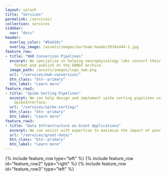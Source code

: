 ```yaml
---
layout: splash
title: "Services"
permalink: /services/
collection: services
sidebar:
  nav: "docs"
header:
  overlay_color: "#5e616c"
  overlay_image: /assets/images/ourteam-header2034x444-1.jpg
feature_row:
- title: "NWB Conversion Pipelines"
  excerpt: We specialize in helping neurophysiology labs convert their data to the Neurodata Without Borders (NWB) 
    format and publish on the DANDI Archive.
  image_path: /assets/images/logo_nwb.png
  url: "/services/nwb-conversion/"
  btn_class: "btn--primary"
  btn_label: "Learn more"
feature_row2:
- title: "Spike Sorting Pipelines"
  excerpt: We can help design and implement spike sorting pipelines using state-of-the-art algorithms using
    SpikeInterface.
  url: "/services/spike-sorting/"
  btn_class: "btn--primary"
  btn_label: "Learn more"
feature_row3:
- title: "Data Infrastructure on Grant Applications"
  excerpt: We can assist with expertise to maximize the impact of your reserach in the neuroscience commuity and meet compliance with NIH policies, providing services in many categories.
  url: "/services/grant-data/"
  btn_class: "btn--primary"
  btn_label: "Learn more"
---
```


{% include feature_row type="left" %}
{% include feature_row id="feature_row2" type="right" %}
{% include feature_row id="feature_row3" type="left" %}
